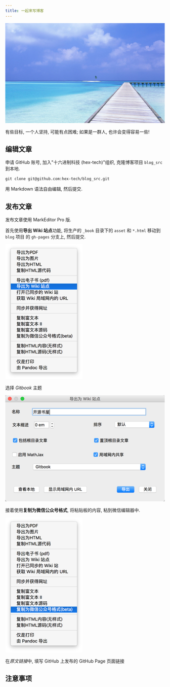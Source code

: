 ```yaml
---
title: 一起来写博客
---
```


![](./_image/6eb5e3b6gw1f6e1vd7mg3j21400p0wii.png)

有些目标, 一个人坚持, 可能有点困难; 如果是一群人, 也许会变得容易一些!

## 编辑文章

申请 GitHub 账号, 加入"十六进制科技 (hex-tech)"组织, 克隆博客项目 `blog_src` 到本地.

```
git clone git@github.com:hex-tech/blog_src.git
```

用 Markdown 语法自由编辑, 然后提交.

## 发布文章

发布文章使用 MarkEditor Pro 版.

首先使用**导出 Wiki 站点**功能, 将生产的 `_book` 目录下的 `asset` 和 `*.html` 移动到 `blog` 项目 的 `gh-pages` 分支上, 然后提交.

![](./_image/2016-11-10_15-31-57.png)

选择 *Gitbook* 主题

![](./_image/2016-11-10_15-39-57.png)

接着使用**复制为微信公众号格式**, 将粘贴板的内容, 粘到微信编辑器中.

![](./_image/2016-11-10_15-34-12.png)

在*原文链接*中, 填写 GitHub 上发布的 GitHub Page 页面链接

## 注意事项

